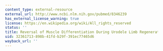 ```yaml
---
content_type: external-resource
external_url: http://www.ncbi.nlm.nih.gov/pubmed/8346239
has_external_license_warning: true
license: https://en.wikipedia.org/wiki/All_rights_reserved
status: ''
title: Reversal of Muscle Differentiation During Urodele Limb Regeneration
uid: 32361713-898b-41fd-b29f-391ec77465d6
wayback_url: ''
---
```

